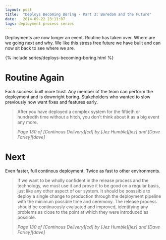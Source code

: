 ```yaml
---
layout: post
title:  "Deploys Becoming Boring - Part 3: Boredom and the Future"
date:   2014-09-22 23:11:07
tags: deployment process series
---
```


Deployments are now longer an event. Routine has taken over. Where are we going
next and why. We like this stress free future we have built and can now sit
back to see where we are.

{% include series/deploys-becoming-boring.html %}

Routine Again
=======================================

Each success built more trust.
Any member of the team can perform the deployment and is downright boring.
Stakeholders who wanted to slow previously now want fixes and features early.

> After you have deployed a complex system for the fiftieth or hundredth time
> without a hitch, you don't think about it as a big event any more.
>
> <cite>Page 130 of [Continous Delivery][cd]
> by [Jez Humble][jez] and [Dave Farley][dave]
> </cite>

Next
=======================================

Even faster, full continous deployment. Twice as fast to other environments.

> If we want to be wholly confident in the release process and the technology,
> we must use it and prove it to be good on a regular basis, just like any
> other aspect of our system. It should be posssible to deploy a single change
> to production through the deployment pipeline with the minimum possible time
> and ceremony. The release process should be continuously evaluated and
> improved, identifying any problems as close to the point at which they were
> introduced as possible.
>
> <cite>Page 130 of [Continous Delivery][cd]
> by [Jez Humble][jez] and [Dave Farley][dave]
> </cite>
